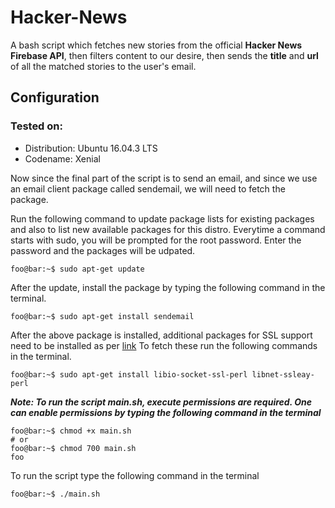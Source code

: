 # Hacker-News
A bash script which fetches new stories from the official **Hacker News Firebase API**, then filters content to our desire, then sends the **title** and **url** of all the matched stories to the user's email.

## Configuration
### Tested on:
- Distribution: Ubuntu 16.04.3 LTS
- Codename: Xenial

Now since the final part of the script is to send an email, and since we use an email client package called sendemail, we will need to fetch the package.

Run the following command to update package lists for existing packages and also to list new available packages for this distro. Everytime a command starts with sudo, you will be prompted for the root password. Enter the password and the packages will be udpated.
```console
foo@bar:~$ sudo apt-get update
```

After the update, install the package by typing the following command in the terminal.
```console
foo@bar:~$ sudo apt-get install sendemail
```

After the above package is installed, additional packages for SSL support need to be installed as per [link](https://packages.ubuntu.com/xenial/sendemail)
To fetch these run the following commands in the terminal.
```console
foo@bar:~$ sudo apt-get install libio-socket-ssl-perl libnet-ssleay-perl
```

***Note: To run the script main.sh, execute permissions are required. One can enable permissions by typing the following command in the terminal***
```console
foo@bar:~$ chmod +x main.sh
# or
foo@bar:~$ chmod 700 main.sh
foo
```
To run the script type the following command in the terminal

```console
foo@bar:~$ ./main.sh
```
